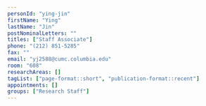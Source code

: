 ```yaml
---
personId: "ying-jin"
firstName: "Ying"
lastName: "Jin"
postNominalLetters: ""
titles: ["Staff Associate"]
phone: "(212) 851-5285"
fax: ""
email: "yj2588@cumc.columbia.edu"
room: "608"
researchAreas: []
tagList: ["page-format::short", "publication-format::recent"]
appointments: []
groups: ["Research Staff"]
---
```


